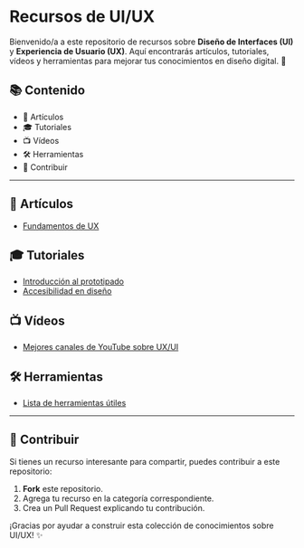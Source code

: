 # Recursos de UI/UX

Bienvenido/a a este repositorio de recursos sobre **Diseño de Interfaces (UI)** y **Experiencia de Usuario (UX)**. Aquí encontrarás artículos, tutoriales, vídeos y herramientas para mejorar tus conocimientos en diseño digital. 🚀

## 📚 Contenido

- 📄 Artículos
- 🎓 Tutoriales
- 📺 Vídeos
- 🛠️ Herramientas
- 📢 Contribuir

---

## 📄 Artículos
- [Fundamentos de UX](articulos/fundamentos-ux.md)

## 🎓 Tutoriales 
- [Introducción al prototipado](tutoriales/prototipado.md)
- [Accesibilidad en diseño](tutoriales/accesibilidad.md)

## 📺 Vídeos
- [Mejores canales de YouTube sobre UX/UI](videos/mejores-canales-youtube.md)

## 🛠️ Herramientas
- [Lista de herramientas útiles](herramientas/herramientas.md)

---

## 📢 Contribuir

Si tienes un recurso interesante para compartir, puedes contribuir a este repositorio:

1. **Fork** este repositorio.
2. Agrega tu recurso en la categoría correspondiente.
3. Crea un Pull Request explicando tu contribución.

¡Gracias por ayudar a construir esta colección de conocimientos sobre UI/UX! ✨
